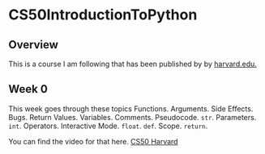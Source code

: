 # CS50IntroductionToPython

## Overview
This is a course I am following that has been published by by [harvard.edu.](https://cs50.harvard.edu/python/2022/)

## Week 0
This week goes through these topics Functions. Arguments. Side Effects. Bugs. Return Values. Variables. Comments. Pseudocode. `str`. Parameters. `int`. Operators. Interactive Mode. `float`. `def`. Scope. `return`.

You can find the video for that here. [CS50 Harvard](https://cs50.harvard.edu/python/2022/weeks/0/)
